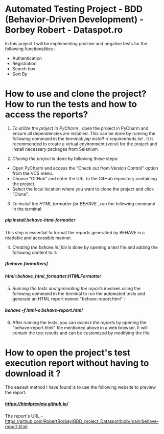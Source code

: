 # Automated Testing Project - BDD (Behavior-Driven Development) - Borbey Robert - Dataspot.ro

In this project I will be implementing positive and negative tests for the following functionalities :
- Authentication
- Registration
- Search box
- Sort By

# How to use and clone the project? How to run the tests and how to access the reports?

1. _To utilize the project in PyCharm_ , open the project in PyCharm and ensure all dependencies are installed. 
This can be done by running the following command in the terminal: _pip install -r requirements.txt_ . It is recommended to create a virtual environment (venv)
for the project and install necessary packages from Selenium.

2. _Cloning the project_ is done by following these steps:
- Open PyCharm and access the "Check out from Version Control" option from the VCS menu.
- Choose "GitHub" and enter the URL to the GitHub repository containing the project.
- Select the local location where you want to clone the project and click "Clone".

3. _To install the HTML formatter for BEHAVE_ , run the following command in the terminal:
##### _pip install behave-html-formatter_
This step is essential to format the reports generated by BEHAVE in a readable and accessible manner.

4. _Creating the behave.ini file_ is done by opening a text file and adding the following content to it:
##### _[behave.formatters]_
##### _html=behave_html_formatter:HTMLFormatter_

5. _Running the tests and generating the reports_ involves using the following command in the terminal to run the automated tests and generate an HTML report named "behave-report.html" :
##### _behave -f html-o behave-report.html_

6. After running the tests, you can _access the reports_ by opening the "behave-report.html" file mentioned above in a web browser. It will contain the test results and can be customized by modifying the file.

# How to open the project's test execution report without having to download it ?

The easiest method I have found is to use the following website to preview the report:

##### https://htmlpreview.github.io/

The report's URL - https://github.com/RobertBorbey/BDD_project_Dataspot/blob/main/behave-report.html
